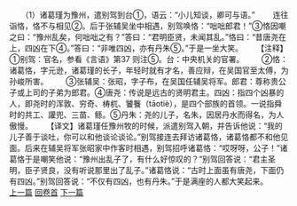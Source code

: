 　　（1）诸葛瑾为豫州，遣别驾到台①，语云：“小儿知谈，卿可与语。”
　　连往诣恪，恪不与相见②。后于张辅吴坐中相遇，别驾唤恪：“咄咄郎君！”③恪因嘲之曰：“豫州乱矣，何咄咄之有？”答曰：“君明臣贤，未闻其乱。”恪曰：“昔唐尧在上，四凶在下④。”答曰：“非唯四凶，亦有丹朱⑤。”于是一坐大笑。
　　【注释】①别驾：官名，参看《言语》第37 则注⑤。台：中央机关的官署。
　　②恪：诸葛恪，字元逊，诸葛瑾的长子，年轻时就有才名，善应辩，在吴国官至太傅，为孙峻所害。
　　③张辅吴：张昭，字子布，在吴国任辅吴将军。郎君：尊称贵公子或上司的子弟为郎君。④唐尧：传说是远古的贤明君主。四凶：指四个凶暴的人，即尧时的浑敦、穷奇、梼杌、饕餮（tāotiè），是四个部族的首领。一说指舜时的共工、讙兜、三苗、鲧。⑤丹朱：尧的儿子，名朱，因居丹水而得名，为人傲慢。
　　【译文】诸葛瑾任豫州牧的时候，派遣别驾入朝，并告诉他说：“我的儿子善于谈吐，你可以和他谈论谈论。”别驾接连去拜访诸葛恪，诸葛恪都不和他见面。后来在辅吴将军张昭家中作客时相遇，别驾招呼诸葛恪：“哎呀呀，公子！”诸葛恪于是嘲笑他说：“豫州出乱子了，有什么好惊叹的？”别驾回答说：“君主圣明，臣子贤良，没有听说那里出了乱子。”诸葛恪说：“古时上面虽有唐尧，下面仍有四凶。”别驾回答说：“不仅有四凶，也有丹朱。”于是满座的人都大笑起来。
<br>[上一篇](25_00) [回卷首](25_00) [下一篇](25_02)
